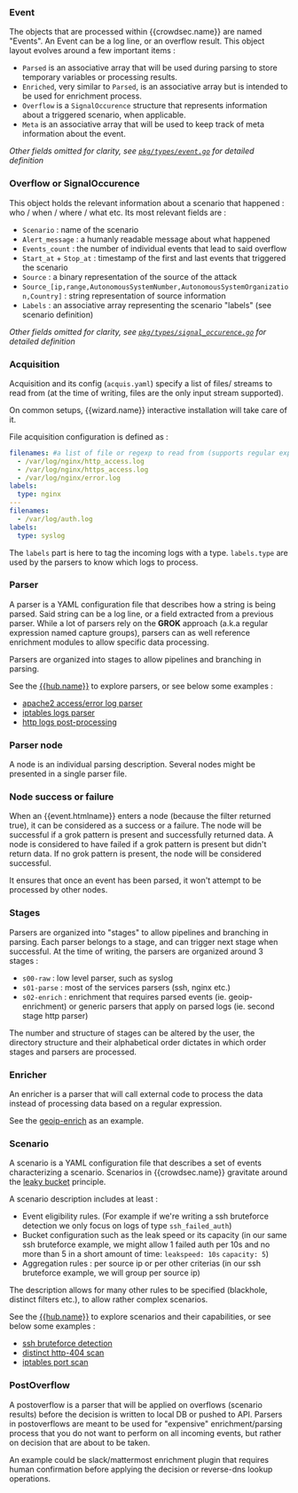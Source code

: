 ### **Event**

The objects that are processed within {{crowdsec.name}} are named "Events".
An Event can be a log line, or an overflow result. This object layout evolves around a few important items :

 - `Parsed` is an associative array that will be used during parsing to store temporary variables or processing results.
 - `Enriched`, very similar to `Parsed`, is an associative array but is intended to be used for enrichment process.
 - `Overflow` is a `SignalOccurence` structure that represents information about a triggered scenario, when applicable.
 - `Meta` is an associative array that will be used to keep track of meta information about the event. 

_Other fields omitted for clarity, see [`pkg/types/event.go`](https://github.com/crowdsecurity/crowdsec/blob/master/pkg/types/event.go) for detailed definition_

### **Overflow or SignalOccurence**

This object holds the relevant information about a scenario that happened : who / when / where / what etc.
Its most relevant fields are :

 - `Scenario` : name of the scenario
 - `Alert_message` : a humanly readable message about what happened
 - `Events_count` : the number of individual events that lead to said overflow
 - `Start_at` + `Stop_at` : timestamp of the first and last events that triggered the scenario
 - `Source` : a binary representation of the source of the attack
 - `Source_[ip,range,AutonomousSystemNumber,AutonomousSystemOrganization,Country]` : string representation of source information
 - `Labels` : an associative array representing the scenario "labels" (see scenario definition)

_Other fields omitted for clarity, see [`pkg/types/signal_occurence.go`](https://github.com/crowdsecurity/crowdsec/blob/master/pkg/types/signal_occurence.go) for detailed definition_



### **Acquisition**

Acquisition and its config (`acquis.yaml`) specify a list of files/ streams to read from (at the time of writing, files are the only input stream supported).

On common setups, {{wizard.name}} interactive installation will take care of it.

File acquisition configuration is defined as :

```yaml
filenames: #a list of file or regexp to read from (supports regular expressions)
  - /var/log/nginx/http_access.log
  - /var/log/nginx/https_access.log
  - /var/log/nginx/error.log
labels:
  type: nginx
---
filenames:
  - /var/log/auth.log
labels:
  type: syslog
```

The `labels` part is here to tag the incoming logs with a type. `labels.type` are used by the parsers to know which logs to process.

### **Parser**

A parser is a YAML configuration file that describes how a string is being parsed. Said string can be a log line, or a field extracted from a previous parser. While a lot of parsers rely on the **GROK** approach (a.k.a regular expression named capture groups), parsers can as well reference enrichment modules to allow specific data processing.

Parsers are organized into stages to allow pipelines and branching in parsing.

See the [{{hub.name}}]({{hub.url}}) to explore parsers, or see below some examples :

 - [apache2 access/error log parser](https://github.com/crowdsecurity/hub/blob/master/parsers/s01-parse/crowdsecurity/apache2-logs.yaml)
 - [iptables logs parser](https://github.com/crowdsecurity/hub/blob/master/parsers/s01-parse/crowdsecurity/iptables-logs.yaml)
 - [http logs post-processing](https://github.com/crowdsecurity/hub/blob/master/parsers/s02-enrich/crowdsecurity/http-logs.yaml)


### **Parser node**

A node is an individual parsing description.
Several nodes might be presented in a single parser file.

### **Node success or failure**

When an {{event.htmlname}} enters a node (because the filter returned true), it can be considered as a success or a failure.
The node will be successful if a grok pattern is present and successfully returned data.
A node is considered to have failed if a grok pattern is present but didn't return data.
If no grok pattern is present, the node will be considered successful.

It ensures that once an event has been parsed, it won't attempt to be processed by other nodes.


### **Stages**

Parsers are organized into "stages" to allow pipelines and branching in parsing.
Each parser belongs to a stage, and can trigger next stage when successful.
At the time of writing, the parsers are organized around 3 stages :

 - `s00-raw` : low level parser, such as syslog
 - `s01-parse` :  most of the services parsers (ssh, nginx etc.)
 - `s02-enrich` : enrichment that requires parsed events (ie. geoip-enrichment) or generic parsers that apply on parsed logs (ie. second stage http parser)

The number and structure of stages can be altered by the user, the directory structure and their alphabetical order dictates in which order stages and parsers are processed.

### **Enricher**

An enricher is a parser that will call external code to process the data instead of processing data based on a regular expression.

See the [geoip-enrich](https://github.com/crowdsecurity/hub/blob/master/parsers/s02-enrich/crowdsecurity/geoip-enrich.yaml) as an example.

### **Scenario**

A scenario is a YAML configuration file that describes a set of events characterizing a scenario.
Scenarios in {{crowdsec.name}} gravitate around the [leaky bucket](https://en.wikipedia.org/wiki/Leaky_bucket) principle.

A scenario description includes at least :

 - Event eligibility rules. (For example if we're writing a ssh bruteforce detection we only focus on logs of type `ssh_failed_auth`)
 - Bucket configuration such as the leak speed or its capacity (in our same ssh bruteforce example, we might allow 1 failed auth per 10s and no more than 5 in a short amount of time: `leakspeed: 10s` `capacity: 5`)
 - Aggregation rules : per source ip or per other criterias (in our ssh bruteforce example, we will group per source ip)

The description allows for many other rules to be specified (blackhole, distinct filters etc.), to allow rather complex scenarios.

See the [{{hub.name}}]({{hub.url}}) to explore scenarios and their capabilities, or see below some examples :

 - [ssh bruteforce detection](https://github.com/crowdsecurity/hub/blob/master/scenarios/crowdsecurity/ssh-bf.yaml)
 - [distinct http-404 scan](https://github.com/crowdsecurity/hub/blob/master/scenarios/crowdsecurity/http-scan-uniques_404.yaml)
 - [iptables port scan](https://github.com/crowdsecurity/hub/blob/master/scenarios/crowdsecurity/iptables-scan-multi_ports.yaml)

### **PostOverflow**

A postoverflow is a parser that will be applied on overflows (scenario results) before the decision is written to local DB or pushed to API. Parsers in postoverflows are meant to be used for "expensive" enrichment/parsing process that you do not want to perform on all incoming events, but rather on decision that are about to be taken.

An example could be slack/mattermost enrichment plugin that requires human confirmation before applying the decision or reverse-dns lookup operations.
